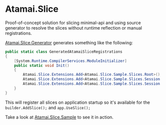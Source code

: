 # Atamai.Slice

Proof-of-concept solution for slicing minimal-api and using source generator to resolve the slices without runtime reflection or manual registrations.

[Atamai.Slice.Generator](/Atamai.Slice.Generator) generates something like the following:
```c#
public static class GeneratedAtamaiSliceRegistrations 
{ 
    [System.Runtime.CompilerServices.ModuleInitializer]
    public static void Init() 
    {
        Atamai.Slice.Extensions.Add<Atamai.Slice.Sample.Slices.Root>();
        Atamai.Slice.Extensions.Add<Atamai.Slice.Sample.Slices.Session.Create>();
        Atamai.Slice.Extensions.Add<Atamai.Slice.Sample.Slices.Session.Delete>();
    }
}
```

This will register all slices on application startup so it's available for the `builder.AddSlice();` and `app.UseSlice();` 

Take a look at [Atamai.Slice.Sample](/Atamai.Slice.Sample) to see it in action.